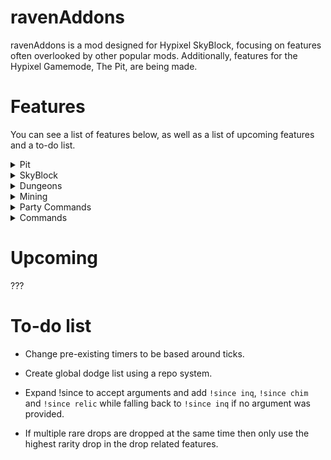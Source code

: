 # ravenAddons

ravenAddons is a mod designed for Hypixel SkyBlock, focusing on features often overlooked by other popular mods.
Additionally, features for the Hypixel Gamemode, The Pit, are being made.

# Features

You can see a list of features below, as well as a list of upcoming features and a to-do list.

<details>
<summary>Pit</summary>

## Pit

- Care Package Highlighter

![Care Package Highlighter - Mystic Sword](https://cdn.modrinth.com/data/cached_images/a9e81c7528013f61bdd4829f40ddf3e67775f4c9.png)

</details>

<details>
<summary>SkyBlock</summary>

## SkyBlock

+ Dodge List
    - Checks if players that join through party finder are on your dodge list.
    - It allows the user to supply a reason for why you have dodged the user.
    - Users can choose the duration for how long players should be dodged for by
      using `/ra dodge tempadd <player> <duration> [reason]`
    - Has the additional option to automatically kick (and the option to announce why).

![Dodge List](https://github.com/user-attachments/assets/a6c970f7-d82b-47dd-aab8-8b31555349bb)

+ DROP Alerts
    - Select a username to annoy with your rare drops.

+ DROP Titles
    - Create a title notification for your rare drops.

+ Fire Freeze Timer
    - Places a timer above an entity's head when they are frozen with a Fire Freeze Staff.
    - Additional options include announcing to party chat when a mob is frozen and a notification for when you should
      re-activate the ability of Fire Freeze Staff to freeze the mob again.

+ Lost Time Calculator
    - Calculates the time lost due to lag at the end of a Dungeons or Kuudra run.

</details>

<details>
<summary>Dungeons</summary>

## Dungeons

+ Fire Freeze Timer (Floor 3)
    - You can choose if the timer should start from five to three seconds.
    - Sound customizability for when you should freeze the professor while the default sound being `random.anvil_land`.

+ Better Device Notifications
    - Replaces Hypixel's device complete titles for your username with a custom title or subtitle that you have chosen.

+ Energy Crystal Notification
    - Shows "Place Crystal" when you have an energy crystal in your inventory.

+ Leap Announce
    - Customizable leap announce.

+ Leap Sound
    - Plays note.pling when you leap to someone.

</details>

<details>
<summary>Mining</summary>

## Mining

+ Mining Ability Notifications

+ Gemstone Powder Notifications
    - Option to choose the threshold of powder.

</details>

<details>
<summary>Party Commands</summary>

## Party Commands

+ !since
    - Announces to the party how many mobs you have spawned before spawning an Inquisitor.

</details>

<details>
<summary>Commands</summary>

## Commands

+ Refill Commands related to Dungeons
    - Choose between a lot of refill commands. You can view the full list with `/ra help`.
    - `/ra ep` - Ender Pearl Refill.
    - `/ra ij` - Inflatable Jerry Refill.
    - `/ra sb` - Superboom TNT Refill.
    - `/ra sl` - Spirit Leap Refill.
    - `/ra de` - Decoy Refill.


+ Refill Commands related to Mining
    - `/ra cs` - Cobblestone Refill (Mining Routes).
    - `/ra bo` - Bob-omb Refill.

</details>

# Upcoming

???

# To-do list

+ Change pre-existing timers to be based around ticks.

+ Create global dodge list using a repo system.

+ Expand !since to accept arguments and add `!since inq`, `!since chim` and `!since relic` while falling back
  to `!since inq` if no argument was provided.

+ If multiple rare drops are dropped at the same time then only use the highest rarity drop in the drop related features.